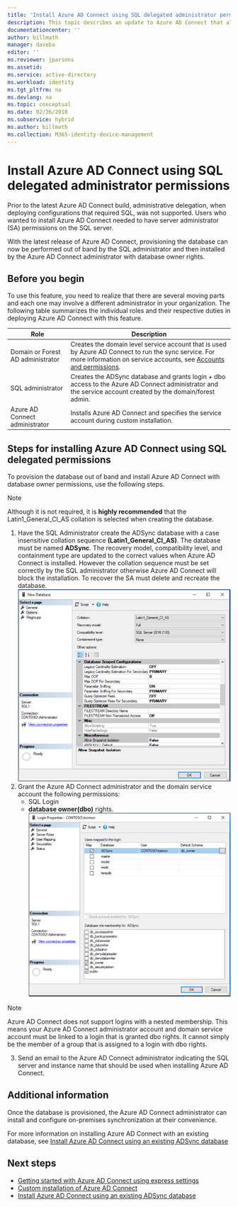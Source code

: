 ```yaml
---
title: 'Install Azure AD Connect using SQL delegated administrator permissions | Microsoft Docs'
description: This topic describes an update to Azure AD Connect that allows for installation using an account that only has SQL dbo permissions.
documentationcenter: ''
author: billmath
manager: daveba
editor: ''
ms.reviewer: jparsons
ms.assetid:
ms.service: active-directory
ms.workload: identity
ms.tgt_pltfrm: na
ms.devlang: na
ms.topic: conceptual
ms.date: 02/26/2018
ms.subservice: hybrid
ms.author: billmath
ms.collection: M365-identity-device-management
---
```


# Install Azure AD Connect using SQL delegated administrator permissions
Prior to the latest Azure AD Connect build, administrative delegation, when deploying configurations that required SQL, was not supported.  Users who wanted to install Azure AD Connect needed to have server administrator (SA) permissions on the SQL server.

With the latest release of Azure AD Connect, provisioning the database can now be performed out of band by the SQL administrator and then installed by the Azure AD Connect administrator with database owner rights.

## Before you begin
To use this feature, you need to realize that there are several moving parts and each one may involve a different administrator in your organization.  The following table summarizes the individual roles and their respective duties in deploying Azure AD Connect with this feature.

|Role|Description|
|-----|-----|
|Domain or Forest AD administrator|Creates the domain level service account that is used by Azure AD Connect to run the sync service.  For more information on service accounts, see [Accounts and permissions](reference-connect-accounts-permissions.md).
|SQL administrator|Creates the ADSync database and grants login + dbo access to the Azure AD Connect administrator and the service account created by the domain/forest admin.|
Azure AD Connect administrator|Installs Azure AD Connect and specifies the service account during custom installation.

## Steps for installing Azure AD Connect using SQL delegated permissions
To provision the database out of band and install Azure AD Connect with database owner permissions, use the following steps.

>[!NOTE]
>Although it is not required, it is **highly recommended** that the Latin1_General_CI_AS collation is selected when creating the database.


 1.	Have the SQL Administrator create the ADSync database with a case insensitive collation sequence **(Latin1_General_CI_AS)**.  The database must be named **ADSync**.  The recovery model, compatibility level, and containment type are updated to the correct values when Azure AD Connect is installed.  However the collation sequence must be set correctly by the SQL administrator otherwise Azure AD Connect will block the installation.  To recover the SA must delete and recreate the database.</br>
![Collation](./media/how-to-connect-install-sql-delegation/sql4.png)
 2.	Grant the Azure AD Connect administrator and the domain service account the following permissions:
    - SQL Login 
    - **database owner(dbo)** rights.  </br>
![Permissions](./media/how-to-connect-install-sql-delegation/sql3a.png)</br>

 >[!NOTE]
 >Azure AD Connect does not support logins with a nested membership.  This means your Azure AD Connect administrator account and domain service account must be linked to a login that is granted dbo rights.  It cannot simply be the member of a group that is assigned to a login with dbo rights.</br>

 3.	Send an email to the Azure AD Connect administrator indicating the SQL server and instance name that should be used when installing Azure AD Connect.

## Additional information
Once the database is provisioned, the Azure AD Connect administrator can install and configure on-premises synchronization at their convenience.  

For more information on installing Azure AD Connect with an existing database, see [Install Azure AD Connect using an existing ADSync database](how-to-connect-install-existing-database.md)

## Next steps
- [Getting started with Azure AD Connect using express settings](how-to-connect-install-express.md)
- [Custom installation of Azure AD Connect](how-to-connect-install-custom.md)
- [Install Azure AD Connect using an existing ADSync database](how-to-connect-install-existing-database.md)  
